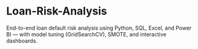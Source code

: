 # Loan-Risk-Analysis
End-to-end loan default risk analysis using Python, SQL, Excel, and Power BI — with model tuning (GridSearchCV), SMOTE, and interactive dashboards.
